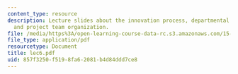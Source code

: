 ```yaml
---
content_type: resource
description: Lecture slides about the innovation process, departmental organization,
  and project team organization.
file: /media/https%3A/open-learning-course-data-rc.s3.amazonaws.com/15-980j-organizing-for-innovative-product-development-spring-2007/857f3250f5198fa62081b4d84ddd7ce8_lec6.pdf
file_type: application/pdf
resourcetype: Document
title: lec6.pdf
uid: 857f3250-f519-8fa6-2081-b4d84ddd7ce8
---
```

